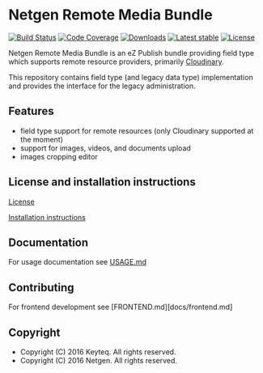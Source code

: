 # Netgen Remote Media Bundle

[![Build Status](https://img.shields.io/travis/netgen/NetgenRemoteMediaBundle.svg?style=flat-square)](https://travis-ci.org/netgen/NetgenRemoteMediaBundle)
[![Code Coverage](https://img.shields.io/codecov/c/github/netgen/NetgenRemoteMediaBundle.svg?style=flat-square)](https://codecov.io/gh/netgen/NetgenRemoteMediaBundle)
[![Downloads](https://img.shields.io/packagist/dt/netgen/remote-media-bundle.svg?style=flat-square)](https://packagist.org/packages/netgen/remote-media-bundle)
[![Latest stable](https://img.shields.io/packagist/v/netgen/remote-media-bundle.svg?style=flat-square)](https://packagist.org/packages/netgen/remote-media-bundle)
[![License](https://img.shields.io/github/license/netgen/NetgenRemoteMediaBundle.svg?style=flat-square)](LICENCE)

Netgen Remote Media Bundle is an eZ Publish bundle providing field type which supports remote resource providers, primarily [Cloudinary](http://cloudinary.com/).

This repository contains field type (and legacy data type) implementation and provides the interface for the legacy administration.

## Features

- field type support for remote resources (only Cloudinary supported at the moment)
- support for images, videos, and documents upload
- images cropping editor

## License and installation instructions

[License](LICENSE)

[Installation instructions](docs/INSTALL.md)

## Documentation

For usage documentation see [USAGE.md](docs/USAGE.md)

## Contributing

For frontend development see [FRONTEND.md][docs/frontend.md]

## Copyright

- Copyright (C) 2016 Keyteq. All rights reserved.
- Copyright (C) 2016 Netgen. All rights reserved.
